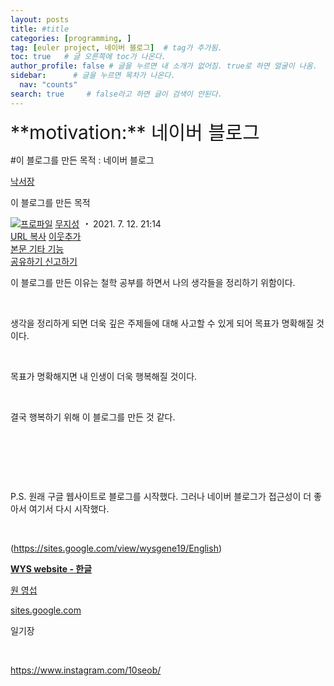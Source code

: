 ```yaml
---
layout: posts
title: #title
categories: [programming, ]
tag: [euler project, 네이버 블로그]  # tag가 추가됨.
toc: true   # 글 오른쪽에 toc가 나온다.
author_profile: false # 글을 누르면 내 소개가 없어짐. true로 하면 얼굴이 나옴.
sidebar:      # 글을 누르면 목차가 나온다.
  nav: "counts" 
search: true     # false라고 하면 글이 검색이 안된다.
---
```


<div class="notice--info" markdown="1" style='font-size: 30px'>
**motivation:** 네이버 블로그 
</div>



#이 블로그를 만든 목적 : 네이버 블로그
<div class="wrap_rabbit pcol2 _param(1) _postViewArea222429131120" id="post-view222429131120">
<!-- Rabbit HTML --><div class="se-viewer se-theme-default" lang="ko-KR">
<!-- SE_DOC_HEADER_START -->
<div class="se-component se-documentTitle se-l-default" id="SE-5937291c-9d8d-469c-874e-7c800db8b721">
<div class="se-component-content">
<div class="se-section se-section-documentTitle se-l-default se-section-align-left">
<!-- -->
<div class="blog2_series">
<a class="pcol2" href="/PostList.naver?blogId=wys000112&amp;categoryNo=1&amp;from=postList&amp;parentCategoryNo=1" onclick="nclk_v2(this,'pst.category','','');">낙서장</a>
</div>
<div class="pcol1">
<!-- -->
<div class="se-module se-module-text se-title-text">
<p class="se-text-paragraph se-text-paragraph-align-" id="SE-ce448487-0fb1-456a-a070-dcf6250ae779" style=""><span class="se-fs- se-ff-" id="SE-84cc41bc-1e6c-433b-b01d-66ab029563b3" style=""><!-- -->이 블로그를 만든 목적<!-- --></span></p> </div>
<!-- -->
</div>
<div class="blog2_container">
<span class="writer">
<span class="area_profile"><a class="link" href="https://blog.naver.com/wys000112" onclick="nclk_v2(this,'pst.profile','','');" target="_top"><img alt="프로파일" class="img" src="https://blogpfthumb-phinf.pstatic.net/MjAyMjA1MjVfMTA0/MDAxNjUzNDcxMTU4NTkw.MKx5XZzKhkVnSwLw5O1NM-J45hdDNIrADB_V9VVQBOAg.OkL09v5VWJCO9xIBu4VTEzVASngUXGDvkf4D_exCZsEg.PNG.wys000112/%EB%AC%B4%EC%A7%80%EC%84%B1.png/%25EB%25AC%25B4%25EC%25A7%2580%25EC%2584%25B1.png?type=s1"/></a></span>
<span class="nick"><a class="link pcol2" href="https://blog.naver.com/wys000112" onclick="nclk_v2(this,'pst.username','','');" target="_top">무지성</a></span>
</span>
<i class="dot"> ・ </i>
<span class="se_publishDate pcol2">2021. 7. 12. 21:14</span>
</div>
<div class="blog2_post_function">
<a class="url pcol2 _setClipboard _returnFalse _se3copybtn _transPosition" href="#" id="copyBtn_222429131120" style="cursor:pointer;" title="https://blog.naver.com/wys000112/222429131120">URL 복사</a>
<a class="btn_buddy btn_addbuddy pcol2 _buddy_popup_btn _returnFalse" href="#" onclick="nclk_v2(this,'pst.addnei','','');"><i class="ico"></i> 이웃추가<i class="aline"></i></a>
<div class="overflow_menu">
<a area-expanded="false" area-haspopup="true" class="btn_overflow_menu _open_overflowmenu pcol2 _param(222429131120) _returnFalse" href="#" role="button"><span class="blind">본문 기타 기능</span></a>
<div area-hidden="true" class="lyr_overflow_menu" id="overflowmenu-222429131120">
<a class="naver-splugin btn_splugin share _title_share" data-canonical-url="https://blog.naver.com/wys000112/222429131120" data-likecontentsid="wys000112_222429131120" data-likeserviceid="BLOG" data-logdomain="https://proxy.blog.naver.com/spi/v1/api/shareLog" data-me-display="off" data-oninitialize="splugin_oninitialize(1);" data-option="{baseElement:'_title_spiButton', layerPosition:'outside-bottom', align:'right', marginLeft:0, marginTop:4}" data-style="unity" data-url="https://blog.naver.com/wys000112/222429131120" href="#" id="_title_spiButton" onclick="return false;">
                   공유하기
                <span class="ico_share _title_share_icon"></span>
</a>
<a class="_report _param(https://srp2.naver.com/report?svc=BLG&amp;exit=close&amp;ctype=AA01&amp;cwriterenc=%2BJ26hVcHKcKq8rDkJ7sbW9%2B14RHPEInI0zR3tS4hXRE%3D&amp;ctitle=%EC%9D%B4%20%EB%B8%94%EB%A1%9C%EA%B7%B8%EB%A5%BC%20%EB%A7%8C%EB%93%A0%20%EB%AA%A9%EC%A0%81&amp;cwriter=wys0*****&amp;dark=disable&amp;memtype=Y&amp;env=pc&amp;cnickname=wys0*****&amp;vsvc=BLG&amp;cid=wys000112%40%4051896191%40%40mylog%40%40222429131120) _returnFalse" href="#">신고하기<span class="ico_report"></span></a>
</div>
</div>
<input alt="url" class="copyTargetUrl" style="display:none;" title="URL 복사" type="text" value="https://blog.naver.com/wys000112/222429131120"/>
</div>
<!-- -->
</div>
</div>
</div>
<!-- B2C 상품 -->
<!-- _BLOG_CONTENTS_HEADER_TAIL -->
<!-- SE_DOC_HEADER_END -->
<div class="se-main-container">
<div class="se-component se-text se-l-default" id="SE-1ae00ee2-56b9-4a38-a770-352912239342">
<div class="se-component-content">
<div class="se-section se-section-text se-l-default">
<div class="se-module se-module-text">
<!-- SE-TEXT { --><p class="se-text-paragraph se-text-paragraph-align-" id="SE-021e7457-8c3e-45be-8d9c-5caf5f2092d2" style=""><span class="se-fs- se-ff-" id="SE-b67547b1-1e64-4710-b61c-41b952ceeb10" style="">이 블로그를 만든 이유는 철학 공부를 하면서 나의 생각들을 정리하기 위함이다.</span></p><!-- } SE-TEXT --><!-- SE-TEXT { --><p class="se-text-paragraph se-text-paragraph-align-" id="SE-731bb7c4-8826-4c46-b23e-6ed7ba498dea" style=""><span class="se-fs- se-ff-" id="SE-7694317e-be91-4e5f-ba0e-0174ac19aeb3" style="">​</span></p><!-- } SE-TEXT --><!-- SE-TEXT { --><p class="se-text-paragraph se-text-paragraph-align-" id="SE-c018a99c-4e36-41c9-bff4-ceca42201515" style=""><span class="se-fs- se-ff-" id="SE-af4db554-0e21-4c21-adae-b31fd9b8481e" style="">생각을 정리하게 되면 더욱 깊은 주제들에 대해 사고할 수 있게 되어 목표가 명확해질 것이다.</span></p><!-- } SE-TEXT --><!-- SE-TEXT { --><p class="se-text-paragraph se-text-paragraph-align-" id="SE-fa06d2f0-e5aa-4af6-b3ee-bb4bf1982bc0" style=""><span class="se-fs- se-ff-" id="SE-27689fea-089e-4a9f-a903-3a956b4fc647" style="">​</span></p><!-- } SE-TEXT --><!-- SE-TEXT { --><p class="se-text-paragraph se-text-paragraph-align-" id="SE-a29b778b-ba06-49fc-85d6-a992b4498ec1" style=""><span class="se-fs- se-ff-" id="SE-caa874f7-f853-4c04-b5ce-8bc42c0829c8" style="">목표가 명확해지면 내 인생이 더욱 행복해질 것이다.</span></p><!-- } SE-TEXT --><!-- SE-TEXT { --><p class="se-text-paragraph se-text-paragraph-align-" id="SE-4c6f8b6c-eb4f-4262-8bc9-090344ff4670" style=""><span class="se-fs- se-ff-" id="SE-82260992-58f6-4a56-8aed-01747080c7b3" style="">​</span></p><!-- } SE-TEXT --><!-- SE-TEXT { --><p class="se-text-paragraph se-text-paragraph-align-" id="SE-dd86ee93-056f-4cdd-8380-16307d98a7c1" style=""><span class="se-fs- se-ff-" id="SE-e0463abb-e4c6-446b-a72a-702df0ca3ef1" style="">결국 행복하기 위해 이 블로그를 만든 것 같다.</span></p><!-- } SE-TEXT --><!-- SE-TEXT { --><p class="se-text-paragraph se-text-paragraph-align-" id="SE-b087bb10-6d13-48bf-85d0-c2d48575ae7f" style=""><span class="se-fs- se-ff-" id="SE-6a044ebb-ef69-41bb-b299-49301391e0a3" style="">​</span></p><!-- } SE-TEXT --><!-- SE-TEXT { --><p class="se-text-paragraph se-text-paragraph-align-" id="SE-484ade7f-16af-4cda-a59f-9e6860bdc364" style=""><span class="se-fs- se-ff-" id="SE-c1a2e513-e6b2-48c5-967c-f745142be402" style="">​</span></p><!-- } SE-TEXT --><!-- SE-TEXT { --><p class="se-text-paragraph se-text-paragraph-align-" id="SE-1e19b691-c0ff-41a8-86dc-7ac67d637591" style=""><span class="se-fs- se-ff-" id="SE-0b6bf573-c131-4ea5-a90f-9b4bdd12a133" style="">​</span></p><!-- } SE-TEXT --><!-- SE-TEXT { --><p class="se-text-paragraph se-text-paragraph-align-" id="SE-8904e3bb-47b6-4d49-abe1-9dace86c4d60" style=""><span class="se-fs- se-ff-" id="SE-98c7c024-afba-4e5a-88c0-88400bd31e35" style="">P.S. 원래 구글 웹사이트로 블로그를 시작했다. 그러나 네이버 블로그가 접근성이 더 좋아서 여기서 다시 시작했다.</span></p><!-- } SE-TEXT --><!-- SE-TEXT { --><p class="se-text-paragraph se-text-paragraph-align-" id="SE-66860f1f-8658-40e6-9035-5acbbdfce30d" style=""><span class="se-fs- se-ff-" id="SE-13a39ee0-bcf9-4d53-9581-5e2651d40d8b" style="">​</span></p><!-- } SE-TEXT --><!-- SE-TEXT { --><p class="se-text-paragraph se-text-paragraph-align-" id="SE-03df20ad-e568-47dd-a3a5-789fbe1f4b5d" style=""><span class="se-fs- se-ff-" id="SE-96ff9da4-9792-498f-937d-faaf97f84b56" style="">(</span><span class="se-fs- se-ff-" id="SE-5477f65e-b9f2-44f0-aaa7-fd54f05ed3eb" style=""><a class="se-link" href="https://sites.google.com/view/wysgene19/English" target="_blank">https://sites.google.com/view/wysgene19/English</a></span><span class="se-fs- se-ff-" id="SE-f86cf7a4-192b-4ce5-8ec1-4bb4ba7d2865" style="">)</span></p><!-- } SE-TEXT -->
</div>
</div>
</div>
</div> <div class="se-component se-oglink se-l-text" id="SE-2744b841-7975-46ac-a8fa-a91ae3aefd14">
<div class="se-component-content">
<div class="se-section se-section-oglink se-l-text se-section-align-">
<div class="se-module se-module-oglink">
<a class="se-oglink-info" href="https://sites.google.com/view/wysgene19/English" target="_blank">
<div class="se-oglink-info-container">
<strong class="se-oglink-title">WYS website - 한글</strong>
<p class="se-oglink-summary">원 영섭</p>
<p class="se-oglink-url">sites.google.com</p>
</div>
</a>
</div>
</div>
</div>
<script class="__se_module_data" data-module='{"type":"v2_oglink", "id" :"SE-2744b841-7975-46ac-a8fa-a91ae3aefd14", "data" : {"link" : "https://sites.google.com/view/wysgene19/English", "isVideo" : "false", "thumbnail" : "https://dthumb-phinf.pstatic.net/?src=%22https%3A%2F%2Flh4.googleusercontent.com%2F5SMnCKdRIO-ALlBZDyyBFhrygtwP_N6NVLyBJEhg6wXetSOKLiOGhELGQT10ZSgtCaBUAPQn7jBZrCJFH-_uJevvUed3sXEcpibJwXkxUl13HV4odS0II3rUkh--jBRaNQ%3Dw1280%22&amp;type=ff120"}}' type="text/data"></script>
</div> <div class="se-component se-text se-l-default" id="SE-5bea50b3-5a25-4a23-a02a-d205d30a4a68">
<div class="se-component-content">
<div class="se-section se-section-text se-l-default">
<div class="se-module se-module-text">
<!-- SE-TEXT { --><p class="se-text-paragraph se-text-paragraph-align-" id="SE-8812fe03-73af-494d-a593-3c171d30829c" style=""><span class="se-fs- se-ff-" id="SE-9ad18d58-e85b-45c7-aca2-ad863eaf9550" style="">일기장</span></p><!-- } SE-TEXT --><!-- SE-TEXT { --><p class="se-text-paragraph se-text-paragraph-align-" id="SE-0a0f5984-d9b6-479f-a838-2ba0b72ef495" style=""><span class="se-fs- se-ff-" id="SE-b2d08811-0eff-41f1-b7ce-4e255768771f" style="">​</span></p><!-- } SE-TEXT --><!-- SE-TEXT { --><p class="se-text-paragraph se-text-paragraph-align-" id="SE-c698fc87-8ed4-4045-a51c-51a480ad0e03" style=""><span class="se-fs- se-ff- se-style-unset" id="SE-ebf77f22-5279-4763-ab54-5638ac58a582" style=""><a class="se-link" href="https://www.google.com/url?q=https%3A%2F%2Fwww.instagram.com%2F10seob%2F&amp;sa=D&amp;sntz=1&amp;usg=AFQjCNEWYx1ZrU9bOSzeMIkljMXOjJSHmQ" target="_blank">https://www.instagram.com/10seob/</a></span></p><!-- } SE-TEXT --><!-- SE-TEXT { --><p class="se-text-paragraph se-text-paragraph-align-" id="SE-c8a89894-3736-4806-ad72-013d68ca93b5" style=""><span class="se-fs- se-ff-" id="SE-8da3aa41-4be8-4758-9858-976e82561d87" style="">​</span></p><!-- } SE-TEXT -->
</div>
</div>
</div>
</div> </div>
</div>
</div>